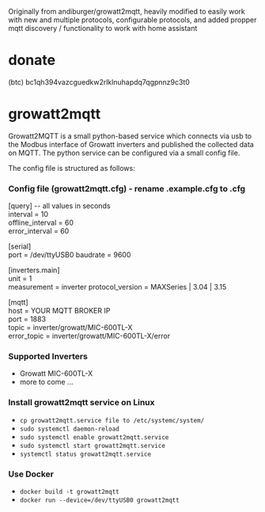 Originally from andiburger/growatt2mqtt, heavily modified to easily work with new and multiple protocols, configurable protocols, and added propper mqtt discovery / functionality to work with home assistant

# donate
(btc) bc1qh394vazcguedkw2rlklnuhapdq7qgpnnz9c3t0

# growatt2mqtt

Growatt2MQTT is a small python-based service which connects via usb to the Modbus interface of Growatt inverters and published the collected data on MQTT.
The python service can be configured via a small config file.

The config file is structured as follows:

### Config file (growatt2mqtt.cfg) - rename .example.cfg to .cfg
[query] -- all values in seconds  
interval = 10  
offline_interval = 60  
error_interval = 60

[serial]  
port = /dev/ttyUSB0
baudrate = 9600  

[inverters.main]  
unit = 1  
measurement = inverter 
protocol_version = MAXSeries | 3.04 | 3.15

[mqtt]  
host = YOUR MQTT BROKER IP  
port = 1883  
topic = inverter/growatt/MIC-600TL-X  
error_topic = inverter/growatt/MIC-600TL-X/error  

### Supported Inverters  
- Growatt MIC-600TL-X  
- more to come ...  

### Install growatt2mqtt service on Linux
- ```cp growatt2mqtt.service file to /etc/systemc/system/```
- ```sudo systemctl daemon-reload```
- ```sudo systemctl enable growatt2mqtt.service```
- ```sudo systemctl start growatt2mqtt.service```
- ```systemctl status growatt2mqtt.service```

### Use Docker
- ```docker build -t growatt2mqtt ```
- ```docker run --device=/dev/ttyUSB0 growatt2mqtt```

